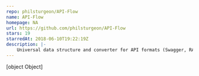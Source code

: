 ```yaml
---
repo: philsturgeon/API-Flow
name: API-Flow
homepage: NA
url: https://github.com/philsturgeon/API-Flow
stars: 19
starredAt: 2018-06-10T19:22:19Z
description: |-
    Universal data structure and converter for API formats (Swagger, RAML, Paw, Postman…)
---
```


[object Object]

